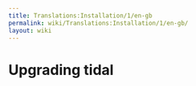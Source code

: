 ```yaml
---
title: Translations:Installation/1/en-gb
permalink: wiki/Translations:Installation/1/en-gb/
layout: wiki
---
```


# Upgrading tidal
